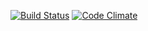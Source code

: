 [![Build Status](https://travis-ci.org/wunderlist/wunderbits.db.png)](https://travis-ci.org/wunderlist/wunderbits.db)
[![Code Climate](https://codeclimate.com/repos/531524376956806a0c0025d1/badges/1db682e9f1dd9b7c2af1/gpa.png)](https://codeclimate.com/repos/531524376956806a0c0025d1/feed)
